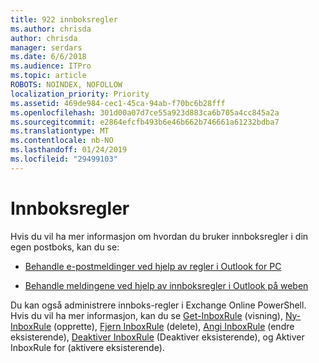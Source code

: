 ```yaml
---
title: 922 innboksregler
ms.author: chrisda
author: chrisda
manager: serdars
ms.date: 6/6/2018
ms.audience: ITPro
ms.topic: article
ROBOTS: NOINDEX, NOFOLLOW
localization_priority: Priority
ms.assetid: 469de984-cec1-45ca-94ab-f70bc6b28fff
ms.openlocfilehash: 301d00a07d7ce55a923d883ca6b705a4cc845a2a
ms.sourcegitcommit: e2864efcfb493b6e46b662b746661a61232bdba7
ms.translationtype: MT
ms.contentlocale: nb-NO
ms.lasthandoff: 01/24/2019
ms.locfileid: "29499103"
---
```

# <a name="inbox-rules"></a>Innboksregler

Hvis du vil ha mer informasjon om hvordan du bruker innboksregler i din egen postboks, kan du se:
  
- [Behandle e-postmeldinger ved hjelp av regler i Outlook for PC](https://support.office.com/article/c24f5dea-9465-4df4-ad17-a50704d66c59.aspx)
    
- [Behandle meldingene ved hjelp av innboksregler i Outlook på weben](https://support.office.com/article/8400435c-f14e-4272-9004-1548bb1848f2.aspx)
    
Du kan også administrere innboks-regler i Exchange Online PowerShell. Hvis du vil ha mer informasjon, kan du se [Get-InboxRule](https://docs.microsoft.com/powershell/module/exchange/mailboxes/get-inboxrule) (visning), [Ny-InboxRule](https://docs.microsoft.com/powershell/module/exchange/mailboxes/new-inboxrule) (opprette), [Fjern InboxRule](https://docs.microsoft.com/powershell/module/exchange/mailboxes/remove-inboxrule) (delete), [Angi InboxRule](https://docs.microsoft.com/powershell/module/exchange/mailboxes/set-inboxrule) (endre eksisterende), [Deaktiver InboxRule](https://docs.microsoft.com/powershell/module/exchange/mailboxes/disable-inboxrule) (Deaktiver eksisterende), og Aktiver InboxRule for [ ](https://docs.microsoft.com/powershell/module/exchange/mailboxes/enable-inboxrule)(aktivere eksisterende). 
  

